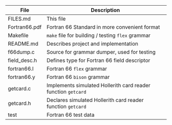 | File | Description |
|------|-------------|
| FILES.md | This file |
| Fortran66.pdf | Fortran 66 Standard in more convenient format |
| Makefile | `make` file for building / testing `flex` grammar |
| README.md | Describes project and implementation |
| f66dump.c | Source for grammar dumper, used for testing |
| field_desc.h | Defines type for Fortran 66 field descriptor |
| fortran66.l | Fortran 66 `flex` grammar |
| fortran66.y | Fortran 66 `bison` grammar |
| getcard.c | Implements simulated Hollerith card reader function `getcard` |
| getcard.h | Declares simulated Hollerith card reader function `getcard` |
| test | Fortran 66 test data |
